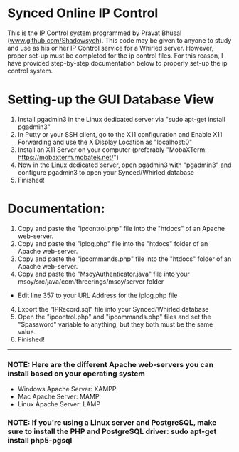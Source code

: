 # Synced Online IP Control
This is the IP Control system programmed by Pravat Bhusal (www.github.com/Shadowsych). This code may be given to anyone to study and use as his or her IP Control service for a Whirled server. However, proper set-up must be completed for the ip control files. For this reason, I have provided step-by-step documentation below to properly set-up the ip control system.

# Setting-up the GUI Database View
1. Install pgadmin3 in the Linux dedicated server via "sudo apt-get install pgadmin3"  
2. In Putty or your SSH client, go to the X11 configuration and Enable X11 Forwarding and use the X Display Location as "localhost:0"  
3. Install an X11 Server on your computer (preferably "MobaXTerm: https://mobaxterm.mobatek.net/")  
4. Now in the Linux dedicated server, open pgadmin3 with "pgadmin3" and configure pgadmin3 to open your Synced/Whirled database  
5. Finished!  

# Documentation:
1. Copy and paste the "ipcontrol.php" file into the "htdocs" of an Apache web-server.  
2. Copy and paste the "iplog.php" file into the "htdocs" folder of an Apache web-server.  
2. Copy and paste the "ipcommands.php" file into the "htdocs" folder of an Apache web-server.  
3. Copy and paste the "MsoyAuthenticator.java" file into your msoy/src/java/com/threerings/msoy/server folder 
- Edit line 357 to your URL Address for the iplog.php file 
4. Export the "IPRecord.sql" file into your Synced/Whirled database
5. Open the "ipcontrol.php" and "ipcommands.php" files and set the "$password" variable to anything, but
they both must be the same value.  
6. Finished!  
-----------------------------------------------------------------------------------------------
### NOTE: Here are the different Apache web-servers you can install based on your operating system
- Windows Apache Server: XAMPP
- Mac Apache Server: MAMP
- Linux Apache Server: LAMP

### NOTE: If you're using a Linux server and PostgreSQL, make sure to install the PHP and PostgreSQL driver: sudo apt-get install php5-pgsql
